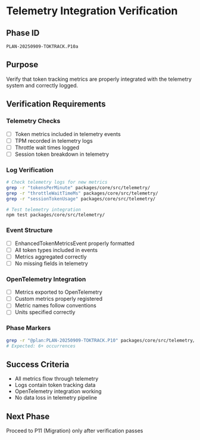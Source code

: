 # Telemetry Integration Verification

## Phase ID
`PLAN-20250909-TOKTRACK.P10a`

## Purpose
Verify that token tracking metrics are properly integrated with the telemetry system and correctly logged.

## Verification Requirements

### Telemetry Checks
- [ ] Token metrics included in telemetry events
- [ ] TPM recorded in telemetry logs
- [ ] Throttle wait times logged
- [ ] Session token breakdown in telemetry

### Log Verification
```bash
# Check telemetry logs for new metrics
grep -r "tokensPerMinute" packages/core/src/telemetry/
grep -r "throttleWaitTimeMs" packages/core/src/telemetry/
grep -r "sessionTokenUsage" packages/core/src/telemetry/

# Test telemetry integration
npm test packages/core/src/telemetry/
```

### Event Structure
- [ ] EnhancedTokenMetricsEvent properly formatted
- [ ] All token types included in events
- [ ] Metrics aggregated correctly
- [ ] No missing fields in telemetry

### OpenTelemetry Integration
- [ ] Metrics exported to OpenTelemetry
- [ ] Custom metrics properly registered
- [ ] Metric names follow conventions
- [ ] Units specified correctly

### Phase Markers
```bash
grep -r "@plan:PLAN-20250909-TOKTRACK.P10" packages/core/src/telemetry/ | wc -l
# Expected: 6+ occurrences
```

## Success Criteria
- All metrics flow through telemetry
- Logs contain token tracking data
- OpenTelemetry integration working
- No data loss in telemetry pipeline

## Next Phase
Proceed to P11 (Migration) only after verification passes